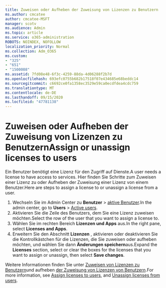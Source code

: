 ```yaml
---
title: Zuweisen oder Aufheben der Zuweisung von Lizenzen zu Benutzern
ms.author: cmcatee
author: cmcatee-MSFT
manager: scotv
ms.audience: Admin
ms.topic: article
ms.service: o365-administration
ROBOTS: NOINDEX, NOFOLLOW
localization_priority: Normal
ms.collection: Adm_O365
ms.custom:
- "325"
- "651"
- "1500008"
ms.assetid: 7fd08e48-6f3c-4259-88da-4d06288f2b7d
ms.openlocfilehash: 693efc0755b682b17518f07e434685e68beddc14
ms.sourcegitcommit: c6692ce0fa1358ec3529e59ca0ecdfdea4cdc759
ms.translationtype: MT
ms.contentlocale: de-DE
ms.lasthandoff: 09/15/2020
ms.locfileid: "47781138"
---
```

# <a name="assign-or-unassign-licenses-to-users"></a><span data-ttu-id="74321-102">Zuweisen oder Aufheben der Zuweisung von Lizenzen zu Benutzern</span><span class="sxs-lookup"><span data-stu-id="74321-102">Assign or unassign licenses to users</span></span>

<span data-ttu-id="74321-103">Ein Benutzer benötigt eine Lizenz für den Zugriff auf Dienste.</span><span class="sxs-lookup"><span data-stu-id="74321-103">A user needs a license to have access to services.</span></span> <span data-ttu-id="74321-104">Hier finden Sie Schritte zum Zuweisen einer Lizenz zu oder Aufheben der Zuweisung einer Lizenz von einem Benutzer.</span><span class="sxs-lookup"><span data-stu-id="74321-104">Here are steps to assign a license to or unassign a license from a user.</span></span>
  
1. <span data-ttu-id="74321-105">Wechseln Sie im Admin Center zu **Benutzer** \> [aktive Benutzer](https://go.microsoft.com/fwlink/p/?linkid=834822).</span><span class="sxs-lookup"><span data-stu-id="74321-105">In the admin center, go to **Users** \> [Active users](https://go.microsoft.com/fwlink/p/?linkid=834822).</span></span>
2. <span data-ttu-id="74321-106">Aktivieren Sie die Zeile des Benutzers, dem Sie eine Lizenz zuweisen möchten.</span><span class="sxs-lookup"><span data-stu-id="74321-106">Select the row of the user that you want to assign a license to.</span></span>
3. <span data-ttu-id="74321-107">Wählen Sie im rechten Bereich **Lizenzen und Apps** aus.</span><span class="sxs-lookup"><span data-stu-id="74321-107">In the right pane, select **Licenses and Apps**.</span></span>
4. <span data-ttu-id="74321-108">Erweitern Sie den Abschnitt **Lizenzen** , aktivieren oder deaktivieren Sie die Kontrollkästchen für die Lizenzen, die Sie zuweisen oder aufheben möchten, und wählen Sie dann **Änderungen speichern**aus.</span><span class="sxs-lookup"><span data-stu-id="74321-108">Expand the **Licenses** section, select or clear the boxes for the licenses that you want to assign or unassign, then select **Save changes**.</span></span>

<span data-ttu-id="74321-109">Weitere Informationen finden Sie unter [Zuweisen von Lizenzen zu Benutzern](https://docs.microsoft.com/microsoft-365/admin/manage/assign-licenses-to-users)und aufheben [der Zuweisung von Lizenzen von Benutzern](https://docs.microsoft.com/microsoft-365/admin/manage/remove-licenses-from-users).</span><span class="sxs-lookup"><span data-stu-id="74321-109">For more information, see [Assign licenses to users](https://docs.microsoft.com/microsoft-365/admin/manage/assign-licenses-to-users), and [Unassign licenses from users](https://docs.microsoft.com/microsoft-365/admin/manage/remove-licenses-from-users).</span></span>